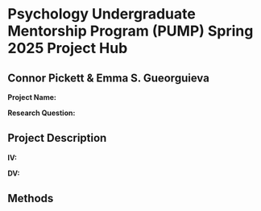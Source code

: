 # Psychology Undergraduate Mentorship Program (PUMP) Spring 2025 Project Hub

## **Connor Pickett** & Emma S. Gueorguieva

**Project Name:**

**Research Question:**

## Project Description

**IV:**

**DV:**

## Methods

